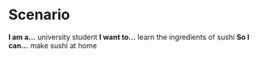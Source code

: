 # Scenario

**I am a…** university student
**I want to…** learn the ingredients of sushi
**So I can…** make sushi at home